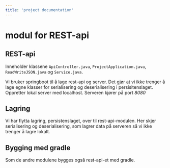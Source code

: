 ```yaml
---
title: 'project documentation'
---
```


modul for REST-api
===

## REST-api
Inneholder klassene `ApiController.java`, `ProjectApplication.java`, `ReadWriteJSON.java` og `Service.java`. 

Vi bruker springboot til å lage rest-api og server. Det gjør at vi ikke trenger å lage egne klasser for serialisering og deserialisering i persisitenslaget. 
Oppretter lokal server med localhost. Serveren kjører på port _8080_

## Lagring
Vi har flytta lagring, persistenslaget, over til rest-api-modulen. Her skjer serialisering og deserialisering, som lagrer data på serveren så vi ikke trenger å lagre lokalt. 

## Bygging med gradle 
Som de andre modulene bygges også rest-api-et med gradle. 
